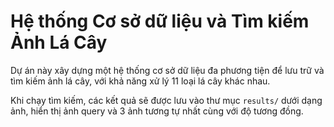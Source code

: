 # Hệ thống Cơ sở dữ liệu và Tìm kiếm Ảnh Lá Cây

Dự án này xây dựng một hệ thống cơ sở dữ liệu đa phương tiện để lưu trữ và tìm kiếm ảnh lá cây, với khả năng xử lý 11 loại lá cây khác nhau.

Khi chạy tìm kiếm, các kết quả sẽ được lưu vào thư mục `results/` dưới dạng ảnh, hiển thị ảnh query và 3 ảnh tương tự nhất cùng với độ tương đồng.
